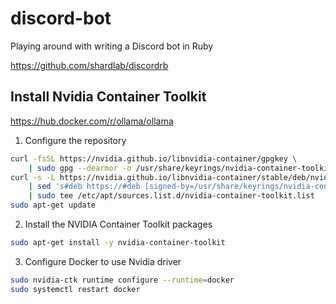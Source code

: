 # discord-bot
Playing around with writing a Discord bot in Ruby

https://github.com/shardlab/discordrb

## Install Nvidia Container Toolkit

https://hub.docker.com/r/ollama/ollama

1. Configure the repository

```sh
curl -fsSL https://nvidia.github.io/libnvidia-container/gpgkey \
    | sudo gpg --dearmor -o /usr/share/keyrings/nvidia-container-toolkit-keyring.gpg
curl -s -L https://nvidia.github.io/libnvidia-container/stable/deb/nvidia-container-toolkit.list \
    | sed 's#deb https://#deb [signed-by=/usr/share/keyrings/nvidia-container-toolkit-keyring.gpg] https://#g' \
    | sudo tee /etc/apt/sources.list.d/nvidia-container-toolkit.list
sudo apt-get update
```

2. Install the NVIDIA Container Toolkit packages

```sh
sudo apt-get install -y nvidia-container-toolkit
```

3. Configure Docker to use Nvidia driver

```sh
sudo nvidia-ctk runtime configure --runtime=docker
sudo systemctl restart docker
```
